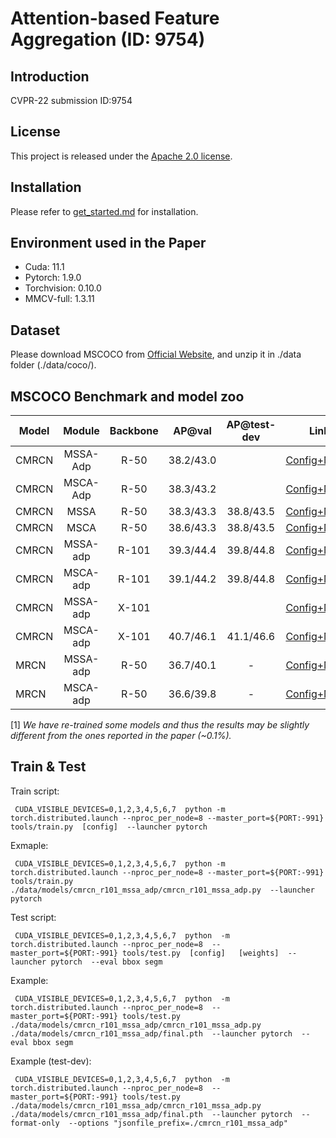 # Attention-based Feature Aggregation (ID: 9754)

## Introduction
CVPR-22 submission ID:9754


## License

This project is released under the [Apache 2.0 license](LICENSE).


## Installation

Please refer to [get_started.md](docs/get_started.md#installation) for installation. 

## Environment used in the Paper

- Cuda: 11.1
- Pytorch: 1.9.0
- Torchvision: 0.10.0
- MMCV-full: 1.3.11

## Dataset

Please download MSCOCO from [Official Website](https://cocodataset.org/#download), and unzip it in ./data folder (./data/coco/). 


## MSCOCO Benchmark and model zoo

Model | Module | Backbone | AP@val |  AP@test-dev | Link
--- |:---:|:---:|:---:|:---:|:---:
CMRCN | MSSA-Adp  | R-50   |  38.2/43.0 |  | [Config+Model]() 
CMRCN | MSCA-Adp  | R-50   |  38.3/43.2 |  | [Config+Model]() 
CMRCN | MSSA      | R-50   |  38.3/43.3 | 38.8/43.5 | [Config+Model]() 
CMRCN | MSCA      | R-50   |  38.6/43.3 | 38.8/43.5 | [Config+Model]() 
CMRCN | MSSA-adp  | R-101  |  39.3/44.4 | 39.8/44.8 | [Config+Model]() 
CMRCN | MSCA-adp  | R-101  |  39.1/44.2 | 39.8/44.8 | [Config+Model]() 
CMRCN | MSSA-adp  | X-101  |   |  | [Config+Model]() 
CMRCN | MSCA-adp  | X-101  |  40.7/46.1  | 41.1/46.6 | [Config+Model]() 
MRCN | MSSA-adp   | R-50   |  36.7/40.1 | - | [Config+Model]() 
MRCN | MSCA-adp   | R-50   |  36.6/39.8 | - | [Config+Model]() 

[1] *We have re-trained some models and thus the results may be slightly different from the ones reported in the paper (~0.1%).* 

## Train & Test

Train script:

```
 CUDA_VISIBLE_DEVICES=0,1,2,3,4,5,6,7  python -m torch.distributed.launch --nproc_per_node=8 --master_port=${PORT:-991}    tools/train.py  [config]  --launcher pytorch
```

Exmaple:

```
 CUDA_VISIBLE_DEVICES=0,1,2,3,4,5,6,7  python -m torch.distributed.launch --nproc_per_node=8 --master_port=${PORT:-991}    tools/train.py  ./data/models/cmrcn_r101_mssa_adp/cmrcn_r101_mssa_adp.py  --launcher pytorch
```

Test script:

```
 CUDA_VISIBLE_DEVICES=0,1,2,3,4,5,6,7  python  -m torch.distributed.launch --nproc_per_node=8  --master_port=${PORT:-991} tools/test.py  [config]   [weights]  --launcher pytorch  --eval bbox segm
```

Example:

```
 CUDA_VISIBLE_DEVICES=0,1,2,3,4,5,6,7  python  -m torch.distributed.launch --nproc_per_node=8  --master_port=${PORT:-991} tools/test.py  ./data/models/cmrcn_r101_mssa_adp/cmrcn_r101_mssa_adp.py  ./data/models/cmrcn_r101_mssa_adp/final.pth  --launcher pytorch  --eval bbox segm
```

Example (test-dev):

```
 CUDA_VISIBLE_DEVICES=0,1,2,3,4,5,6,7  python  -m torch.distributed.launch --nproc_per_node=8  --master_port=${PORT:-991} tools/test.py  ./data/models/cmrcn_r101_mssa_adp/cmrcn_r101_mssa_adp.py  ./data/models/cmrcn_r101_mssa_adp/final.pth  --launcher pytorch  --format-only  --options "jsonfile_prefix=./cmrcn_r101_mssa_adp"
```